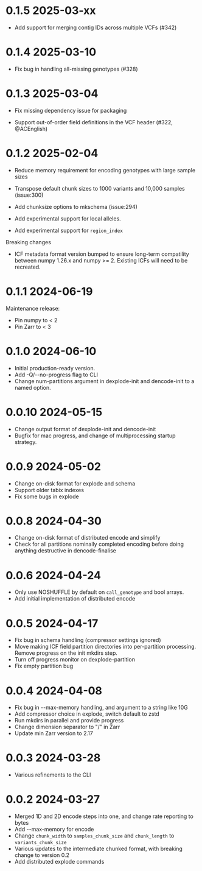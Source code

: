 # 0.1.5 2025-03-xx

- Add support for merging contig IDs across multiple VCFs (#342)

# 0.1.4 2025-03-10

- Fix bug in handling all-missing genotypes (#328)

# 0.1.3 2025-03-04

- Fix missing dependency issue for packaging

- Support out-of-order field definitions in the VCF header (#322, @ACEnglish)

# 0.1.2 2025-02-04

- Reduce memory requirement for encoding genotypes with large sample sizes

- Transpose default chunk sizes to 1000 variants and 10,000 samples (issue:300)

- Add chunksize options to mkschema (issue:294)

- Add experimental support for local alleles.

- Add experimental support for ``region_index``

Breaking changes

- ICF metadata format version bumped to ensure long-term compatility between numpy 1.26.x
  and numpy >= 2. Existing ICFs will need to be recreated.


# 0.1.1 2024-06-19

Maintenance release:

- Pin numpy to < 2
- Pin Zarr to < 3

# 0.1.0 2024-06-10

- Initial production-ready version.
- Add -Q/--no-progress flag to CLI
- Change num-partitions argument in dexplode-init and dencode-init
  to a named option.

# 0.0.10 2024-05-15
- Change output format of dexplode-init and dencode-init
- Bugfix for mac progress, and change of multiprocessing startup strategy.

# 0.0.9 2024-05-02

- Change on-disk format for explode and schema
- Support older tabix indexes
- Fix some bugs in explode

# 0.0.8 2024-04-30

- Change on-disk format of distributed encode and simplify
- Check for all partitions nominally completed encoding before doing
  anything destructive in dencode-finalise

# 0.0.6 2024-04-24

- Only use NOSHUFFLE by default on ``call_genotype`` and bool arrays.
- Add initial implementation of distributed encode

# 0.0.5 2024-04-17

- Fix bug in schema handling (compressor settings ignored)
- Move making ICF field partition directories into per-partition processing.
  Remove progress on the init mkdirs step.
- Turn off progress monitor on dexplode-partition
- Fix empty partition bug

# 0.0.4 2024-04-08

- Fix bug in --max-memory handling, and argument to a string like 10G
- Add compressor choice in explode, switch default to zstd
- Run mkdirs in parallel and provide progress
- Change dimension separator to "/" in Zarr
- Update min Zarr version to 2.17

# 0.0.3 2024-03-28

- Various refinements to the CLI

# 0.0.2 2024-03-27

- Merged 1D and 2D encode steps into one, and change rate reporting to bytes
- Add --max-memory for encode
- Change `chunk_width` to `samples_chunk_size` and `chunk_length` to `variants_chunk_size`
- Various updates to the intermediate chunked format, with breaking change to version 0.2
- Add distributed explode commands

